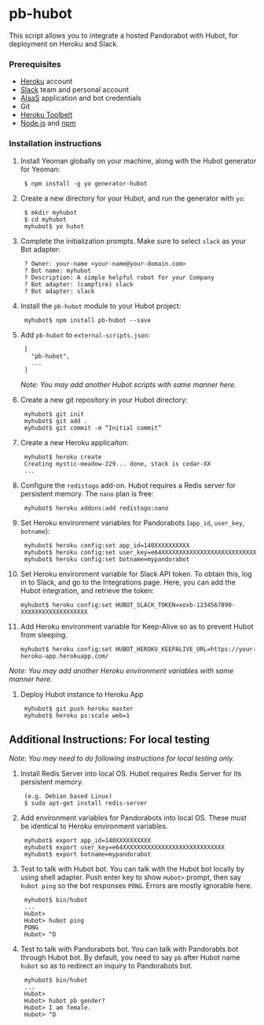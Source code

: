 # pb-hubot

This script allows you to integrate a hosted Pandorabot with Hubot, for deployment on Heroku and Slack.

### Prerequisites

 * [Heroku](http://heroku.com) account
 * [Slack](http://slack.com) team and personal account
 * [AIaaS](http://chatbots.io) application and bot credentials
 * Git
 * [Heroku Toolbelt](https://toolbelt.heroku.com/)
 * [Node.js](http://nodejs.org) and [npm](http://npmjs.org)

### Installation instructions

1. Install Yeoman globally on your machine, along with the Hubot generator for Yeoman:

        $ npm install -g yo generator-hubot

2. Create a new directory for your Hubot, and run the generator with `yo`:

        $ mkdir myhubot
        $ cd myhubot
        myhubot$ yo hubot

3. Complete the initialization prompts. Make sure to select `slack` as your Bot adapter:

        ? Owner: your-name <your-name@your-domain.com>
        ? Bot name: myhubot
        ? Description: A simple helpful robot for your Company
        ? Bot adapter: (campfire) slack
        ? Bot adapter: slack

4. Install the `pb-hubot` module to your Hubot project:

        myhubot$ npm install pb-hubot --save

5. Add `pb-hubot` to `external-scripts.json`:

        [
          "pb-hubot",
          ...
        ]

   *Note: You may add another Hubot scripts with same manner here.*

6. Create a new git repository in your Hubot directory:

        myhubot$ git init
        myhubot$ git add .
        myhubot$ git commit -m “Initial commit”

7. Create a new Heroku applicaiton:

        myhubot$ heroku create 
        Creating mystic-meadow-229... done, stack is cedar-XX
        ...

8. Configure the `redistogo` add-on. Hubot requires a Redis server for persistent memory. The `nano` plan is free:

        myhubot$ heroku addons:add redistogo:nano

9. Set Heroku environment variables for Pandorabots (`app_id`, `user_key`, `botname`):

        myhubot$ heroku config:set app_id=140XXXXXXXXXX
        myhubot$ heroku config:set user_key=e64XXXXXXXXXXXXXXXXXXXXXXXXXXX
        myhubot$ heroku config:set botname=mypandorabot

10. Set Heroku environment variable for Slack API token. To obtain this, log in to Slack, and go to the Integrations page. Here, you can add the Hubot integration, and retrieve the token:

        myhubot$ heroku config:set HUBOT_SLACK_TOKEN=xoxb-1234567890-XXXXXXXXXXXXXXXXXXX

11. Add Heroku environment variable for Keep-Alive so as to prevent Hubot from sleeping.

        myhubot$ heroku config:set HUBOT_HEROKU_KEEPALIVE_URL=https://your-heroku-app.herokuapp.com/

   *Note: You may add another Heroku environment variables with same manner here.*

1. Deploy Hubot instance to Heroku App

        myhubot$ git push heroku master
        myhubot$ heroku ps:scale web=1

## Additional Instructions: For local testing

*Note: You may need to do following instructions for local testing only.*

1. Install Redis Server into local OS. Hubot requires Redis Server for its persistent memory.

        (e.g. Debian based Linux)
        $ sudo apt-get install redis-server

1. Add environment variables for Pandorabots into local OS. These must be identical to Heroku environment variables.

        myhubot$ export app_id=140XXXXXXXXXX
        myhubot$ export user_key=e64XXXXXXXXXXXXXXXXXXXXXXXXXXXXX
        myhubot$ export botname=mypandorabot

1. Test to talk with Hubot bot. You can talk with the Hubot bot locally by using shell adapter. Push enter key to show `Hubot>` prompt, then say `hubot ping` so the bot responses `PONG`. Errors are mostly ignorable here.

        myhubot$ bin/hubot
        ...
        Hubot>
        Hubot> hubot ping
        PONG
        Hubot> ^D

1. Test to talk with Pandorabots bot. You can talk with Pandorabts bot through Hubot bot. By default, you need to say `pb` after Hubot name `hubot` so as to redirect an inquiry to Pandorabots bot.

        myhubot$ bin/hubot
        ...
        Hubot>
        Hubot> hubot pb gender?
        Hubot> I am female.
        Hubot> ^D


